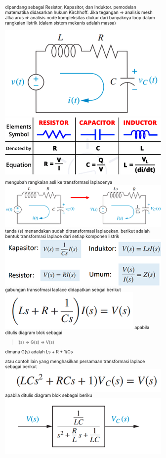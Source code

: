 dipandang sebagai Resistor, Kapasitor, dan Induktor. pemodelan matematika didasarkan hukum Kirchhoff. 
Jika tegangan => analisis mesh
JIka arus => analisis node
kompleksitas diukur dari banyaknya loop dalam rangkaian listrik (dalam sistem mekanis adalah massa)

![37cd2feb3f62a3041147e5b13bca6494.png](../../../../_resources/37cd2feb3f62a3041147e5b13bca6494.png)
![6617273757946593bd513d138cf8b066.png](../../../../_resources/6617273757946593bd513d138cf8b066.png)

mengubah rangkaian asli ke transformasi laplacenya 
![fe1fdee8c1ae7863b17e3b4bb8a01aee.png](../../../../_resources/fe1fdee8c1ae7863b17e3b4bb8a01aee.png)
tanda (s) menandakan sudah ditransformasi laplacekan. berikut adalah bentuk transformasi laplace dari setiap komponen listrik
![4b34bb2671204394765e7af5555d3807.png](../../../../_resources/4b34bb2671204394765e7af5555d3807.png)
gabungan transofmasi laplace didapatkan sebgai berikut
![4ac292f647d958d2cea440358dfa4c94.png](../../../../_resources/4ac292f647d958d2cea440358dfa4c94.png)
apabila ditulis diagram blok sebagai 
> I(s) => G(s) => V(s)

dimana G(s) adalah Ls + R + 1/Cs

atau contoh lain yang menghasilkan persamaan transformasi laplace sebagai berikut
![34e2f2eac1abec5e5546398e48dc6845.png](../../../../_resources/34e2f2eac1abec5e5546398e48dc6845.png)
apabila ditulis diagram blok sebagai beriku
![2f21b205b8ed825adb455bd43204adc8.png](../../../../_resources/2f21b205b8ed825adb455bd43204adc8.png)



